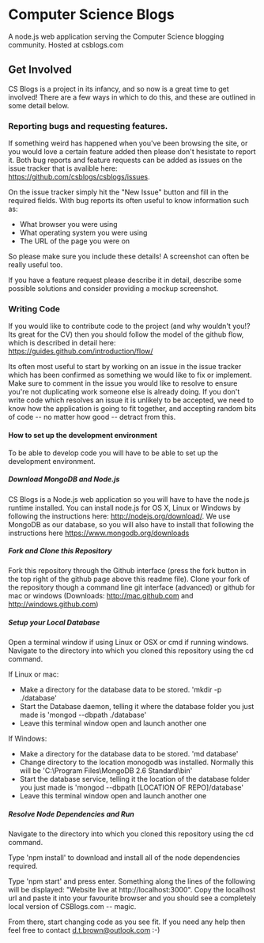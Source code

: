 # Computer Science Blogs
A node.js web application serving the Computer Science blogging community. Hosted at csblogs.com

## Get Involved
CS Blogs is a project in its infancy, and so now is a great time to get involved! There are a few ways in which to do this, and these are outlined in some detail below.

### Reporting bugs and requesting features.
If something weird has happened when you've been browsing the site, or you would love a certain feature added then please don't hesistate to report it. Both bug reports and feature requests can be added as issues on the issue tracker that is avalible here: https://github.com/csblogs/csblogs/issues.

On the issue tracker simply hit the "New Issue" button and fill in the required fields. With bug reports its often useful to know information such as:

* What browser you were using
* What operating system you were using
* The URL of the page you were on

So please make sure you include these details! A screenshot can often be really useful too.

If you have a feature request please describe it in detail, describe some possible solutions and consider providing a mockup screenshot.

### Writing Code
If you would like to contribute code to the project (and why wouldn't you!? Its great for the CV) then you should follow the model of the github flow, which is described in detail here: https://guides.github.com/introduction/flow/

Its often most useful to start by working on an issue in the issue tracker which has been confirmed as something we would like to fix or implement. Make sure to comment in the issue you would like to resolve to ensure you're not duplicating work someone else is already doing. If you don't write code which resolves an issue it is unlikely to be accepted, we need to know how the application is going to fit together, and accepting random bits of code -- no matter how good -- detract from this.

#### How to set up the development environment
To be able to develop code you will have to be able to set up the development environment.

##### Download MongoDB and Node.js
CS Blogs is a Node.js web application so you will have to have the node.js runtime installed. You can install node.js for OS X, Linux or Windows by following the instructions here: http://nodejs.org/download/. We use MongoDB as our database, so you will also have to install that following the instructions here https://www.mongodb.org/downloads

##### Fork and Clone this Repository
Fork this repository through the Github interface (press the fork button in the top right of the github page above this readme file). Clone your fork of the repository though a command line git interface (advanced) or github for mac or windows (Downloads: http://mac.github.com and http://windows.github.com)

##### Setup your Local Database
Open a terminal window if using Linux or OSX or cmd if running windows. Navigate to the directory into which you cloned this repository using the cd command.

If Linux or mac:
* Make a directory for the database data to be stored. 'mkdir -p ./database'
* Start the Database daemon, telling it where the database folder you just made is 'mongod --dbpath ./database'
* Leave this terminal window open and launch another one

If Windows:
* Make a directory for the database data to be stored. 'md database'
* Change directory to the location monogodb was installed. Normally this will be 'C:\Program Files\MongoDB 2.6 Standard\bin'
* Start the database service, telling it the location of the database folder you just made is 'mongod --dbpath [LOCATION OF REPO]/database'
* Leave this terminal window open and launch another one

##### Resolve Node Dependencies and Run
Navigate to the directory into which you cloned this repository using the cd command.

Type 'npm install' to download and install all of the node dependencies required.

Type 'npm start' and press enter. Something along the lines of the following will be displayed: "Website live at http://localhost:3000". Copy the localhost url and paste it into your favourite browser and you should see a completely local version of CSBlogs.com -- magic.

From there, start changing code as you see fit. If you need any help then feel free to contact d.t.brown@outlook.com :-)
